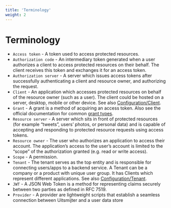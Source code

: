 ```yaml
---
title: 'Terminology'
weight: 2
---
```


# Terminology

- `Access token` - A token used to access protected resources.
- `Authorization code` - An intermediary token generated when a user authorizes a client to access protected resources
  on their behalf. The client receives this token and exchanges it for an access token.
- `Authorization server` - A server which issues access tokens after successfully authenticating a client and resource
  owner, and authorizing the request.
- `Client` - An application which accesses protected resources on behalf of the resource owner (such as a user). The
  client could be hosted on a server, desktop, mobile or other device. See also [Configuration/Client](/configuration/entities#Client).
- `Grant` - A grant is a method of acquiring an access token. Also see the official documentation
  for common [grant types](/oauth/granttypes).
- `Resource server` - A server which sits in front of protected resources (for example “tweets”, users’ photos, or
  personal data) and is capable of accepting and responding to protected resource requests using access tokens.
- `Resource owner` - The user who authorizes an application to access their account. The application’s access to the
  user’s account is limited to the “scope” of the authorization granted (e.g. read or write access).
- `Scope` - A permission.
- `Tenant` - The tenant serves as the top entity and is responsible for connecting users/apps to a backend service.
    A Tenant can be a company or a product with unique user group.
    It has Clients which represent different applications. See also [Configuration/Tenant](/configuration/entities#Tenant).
- `JWT` - A JSON Web Token is a method for representing claims securely between two parties as defined in RFC 7519.
- `Provider` - A provider are lightweight scripts that establish a seamless connection between Uitsmijter and a user
  data store
